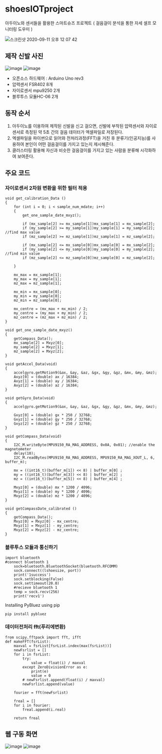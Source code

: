# shoesIOTproject
아두이노와 센서들을 활용한 스마트슈즈 프로젝트
( 걸음걸이 분석을 통한 자세 셀프 모니터링 도우미 )


![스크린샷 2020-09-11 오후 12 07 42](https://user-images.githubusercontent.com/48663295/93008920-8657ad00-f5b5-11ea-9b93-0de8ef066134.png)

## 제작 신발 사진 

![image](https://user-images.githubusercontent.com/48663295/93009080-56110e00-f5b7-11ea-9d24-62d292100942.png)
![image](https://user-images.githubusercontent.com/48663295/93009106-aab48900-f5b7-11ea-8151-c662ec574ac8.png)

- 오픈소스 하드웨어 : Arduino Uno rev3
- 압력센서 FSR402 8개
- 자이로센서 mpu9250 2개
- 블루투스 모듈HC-06 2개 

## 동작 순서

1. 아두이노를 이용하여 제작된 신발을 신고 걸으면, 신발에 부착된 압력센서와 자이로센서로 측정된 약 5초 간의 걸음 데이터가 엑셀파일로 저장된다.
2. 엑셀파일을 파이썬으로 읽어와 전처리과정(FFT)을 거친 후 분류기(인공지능)를 사용하여 본인이 어떤 걸음걸이를 가지고 있는지 제시해준다.
3. 클러스터링 활용해 자신과 비슷한 걸음걸이를 가지고 있는 사람을 분류해 시각화하여 보여준다.


## 주요 코드

### 자이로센서 2차원 변환을 위한 필터 적용
```
void get_calibration_Data ()
{
    for (int i = 0; i < sample_num_mdate; i++)
    {
        get_one_sample_date_mxyz();

        if (mx_sample[2] >= mx_sample[1])mx_sample[1] = mx_sample[2];
        if (my_sample[2] >= my_sample[1])my_sample[1] = my_sample[2]; //find max value
        if (mz_sample[2] >= mz_sample[1])mz_sample[1] = mz_sample[2];

        if (mx_sample[2] <= mx_sample[0])mx_sample[0] = mx_sample[2];
        if (my_sample[2] <= my_sample[0])my_sample[0] = my_sample[2]; //find min value
        if (mz_sample[2] <= mz_sample[0])mz_sample[0] = mz_sample[2];

    }

    mx_max = mx_sample[1];
    my_max = my_sample[1];
    mz_max = mz_sample[1];

    mx_min = mx_sample[0];
    my_min = my_sample[0];
    mz_min = mz_sample[0];

    mx_centre = (mx_max + mx_min) / 2;
    my_centre = (my_max + my_min) / 2;
    mz_centre = (mz_max + mz_min) / 2;
}

void get_one_sample_date_mxyz()
{
    getCompass_Data();
    mx_sample[2] = Mxyz[0];
    my_sample[2] = Mxyz[1];
    mz_sample[2] = Mxyz[2];
}

void getAccel_Data(void)
{
    accelgyro.getMotion9(&ax, &ay, &az, &gx, &gy, &gz, &mx, &my, &mz);
    Axyz[0] = (double) ax / 16384;
    Axyz[1] = (double) ay / 16384;
    Axyz[2] = (double) az / 16384;
}

void getGyro_Data(void)
{
    accelgyro.getMotion9(&ax, &ay, &az, &gx, &gy, &gz, &mx, &my, &mz);

    Gxyz[0] = (double) gx * 250 / 32768;
    Gxyz[1] = (double) gy * 250 / 32768;
    Gxyz[2] = (double) gz * 250 / 32768;
}

void getCompass_Data(void)
{
    I2C_M.writeByte(MPU9150_RA_MAG_ADDRESS, 0x0A, 0x01); //enable the magnetometer
    delay(10);
    I2C_M.readBytes(MPU9150_RA_MAG_ADDRESS, MPU9150_RA_MAG_XOUT_L, 6, buffer_m);

    mx = ((int16_t)(buffer_m[1]) << 8) | buffer_m[0] ;
    my = ((int16_t)(buffer_m[3]) << 8) | buffer_m[2] ;
    mz = ((int16_t)(buffer_m[5]) << 8) | buffer_m[4] ;

    Mxyz[0] = (double) mx * 1200 / 4096;
    Mxyz[1] = (double) my * 1200 / 4096;
    Mxyz[2] = (double) mz * 1200 / 4096;
}

void getCompassDate_calibrated ()
{
    getCompass_Data();
    Mxyz[0] = Mxyz[0] - mx_centre;
    Mxyz[1] = Mxyz[1] - my_centre;
    Mxyz[2] = Mxyz[2] - mz_centre;
}
```

### 블루투스 모듈과 통신하기
```
import bluetooth
#connect bluetooth 1
    sock=bluetooth.BluetoothSocket(bluetooth.RFCOMM)
    sock.connect((lshoesize, port))
    print('1success')
    sock.setblocking(False)
    sock.settimeout(20.0)
    #recieve bluetooth 1
    temp = sock.recv(256)
    print('recv1')
```
Installing PyBluez using pip
```
pip install pybluez
```

### 데이터전처리 fft(푸리에변환)
```
from scipy.fftpack import fft, ifft
def makeFFT(fsrList):
    maxval = fsrList[fsrList.index(max(fsrList))]
    newFsrlist = []
    for i in fsrList:
        try:
            value = float(i) / maxval
        except ZeroDivisionError as e:
            print(e)
            value = 0
        # newFsrlist.append(float(i) / maxval)
        newFsrlist.append(value)

    fourier = fft(newFsrlist)

    freal = []
    for i in fourier:
        freal.append(i.real)

    return freal

```
## 웹 구동 화면 

![image](https://user-images.githubusercontent.com/48663295/93009404-9a9ea880-f5bb-11ea-869e-34867693c476.png)
![image](https://user-images.githubusercontent.com/48663295/93009405-9d010280-f5bb-11ea-9d04-b996d52d92cb.png)
